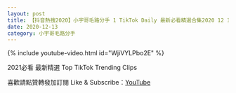 ```yaml
---
layout: post
title: 【抖音熱搜2020】小宇哥毛路分手 1 TikTok Daily 最新必看精選合集2020 12 13
date: 2020-12-13
category: 小宇哥毛路分手
---
```


{% include youtube-video.html id="WjiVYLPbo2E" %}

2021必看 最新精選 Top TikTok Trending Clips

喜歡請點贊轉發加訂閱 Like & Subscribe：[YouTube](https://www.youtube.com/channel/UCAoR7VcanIPd04uEq_GIylA/videos)

